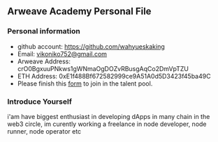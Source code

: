 ## Arweave Academy Personal File

### Personal information

- github account: https://github.com/wahyueskaking
- Email: vikoniko752@gmail.com
- Arweave Address: crO0BgxuuPNkws1gWNmaOgDOZvRBusgAqCo2DmVpTZU
- ETH Address: 0xE1f488Bf672582999ce9A51A0d5D3423f45ba49C
- Please finish this [form](https://docs.google.com/forms/d/e/1FAIpQLSfWA5fIIcBgmRppm3jNz5vmf9Mai_QMVil-2pO4r7YKn_Zhtw/viewform?usp=sf_link) to join in the talent pool.

### Introduce Yourself
 i'am have biggest enthusiast in developing dApps in many chain in the web3 circle, im curently working a freelance in node developer, node runner, node operator etc
